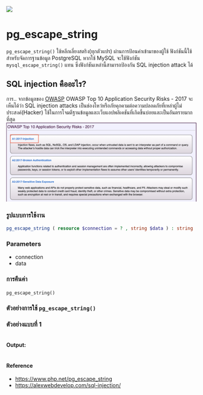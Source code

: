 ![](images/day7.png)

# pg_escape_string
`pg_escape_string()` ใช้หลีกเลี่ยงสตริง(ทุกตัวแปร) ผ่านการป้อนค่าเข้ามาของผู้ใช้ ฟังก์ชันนี้ใช้สำหรับจัดการฐานข้อมูล PostgreSQL หากใช้ MySQL จะใช้ฟังก์ชัน `mysql_escape_string()` แทน ซึ่งฟังก์ชันเหล่านี้สามารถป้องกัน SQL injection attack ได้

## SQL injection คืออะไร?
การ..
จากข้อมูลของ [OWASP](https://owasp.org/www-project-top-ten/2017/) OWASP Top 10 Application Security Risks - 2017 จะเห็นได้ว่า SQL injection attacks เป็นช่องโหว่หรือภัยคุกคามต่อความปลอดภัยที่เหล่าผู้ไม่ประสงค์(Hacker) ใช้ในการโจมตีฐานข้อมูลและเว็บแอปพลิเคชันที่เกิดขึ้นบ่อยและเป็นอันตรายมากที่สุด
![](images/day7-1.png)


### รูปแบบการใช้งาน

```php 
pg_escape_string ( resource $connection = ? , string $data ) : string
```

### Parameters 

- connection
- data

### การคืนค่า

`pg_escape_string()` 

### ตัวอย่างการใช้ `pg_escape_string()`

### ตัวอย่างแบบที่ 1

```php 

```
#### Output: 

```bash

```

#### Reference
- https://www.php.net/pg_escape_string
- https://alexwebdevelop.com/sql-injection/
